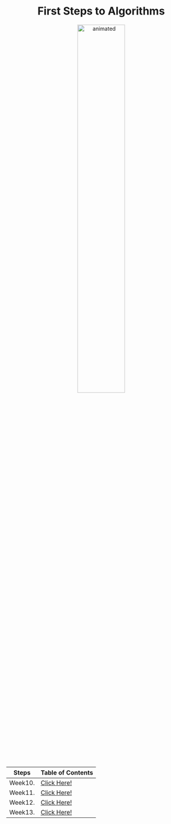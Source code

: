<div align="center">

# First Steps to Algorithms

</div>

<p align="center">
  <img src="https://github.com/user-attachments/assets/4db42cf1-7c7d-4245-a4f2-fbbe70f6a0e5" alt="animated" width="50%"/>
</p>

<div align="center">

| Steps | Table of Contents |
| :---: | - |
|  Week10.   | [Click Here!](https://www.canva.com/design/DAGe2cz5gZI/6myeoec4bIzvPf_CpB3GtQ/view) |
|  Week11.   | [Click Here!](https://www.canva.com/design/DAGfVVKlo8I/pfJ2kpJtgTgmIK-0kZ-04A/view) |
|  Week12.   | [Click Here!](https://www.canva.com/design/DAGfrB3tCSU/kvWmhOggTdfomykB7x01fQ/view) |
|  Week13.   | [Click Here!](https://www.canva.com/design/DAGfroG4_nk/yRDsPgcscty_VwNDilsTJg/view) |

</div>

